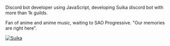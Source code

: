 Discord bot developer using JavaScript, developing Suika discord bot with more than 1k guilds.

Fan of anime and anime music, waiting to SAO Progressive. "Our memories are right here".

<a href="https://top.gg/bot/663138135257120779">
    <img src="https://top.gg/api/widget/663138135257120779.svg" alt="Suika" />
</a>
